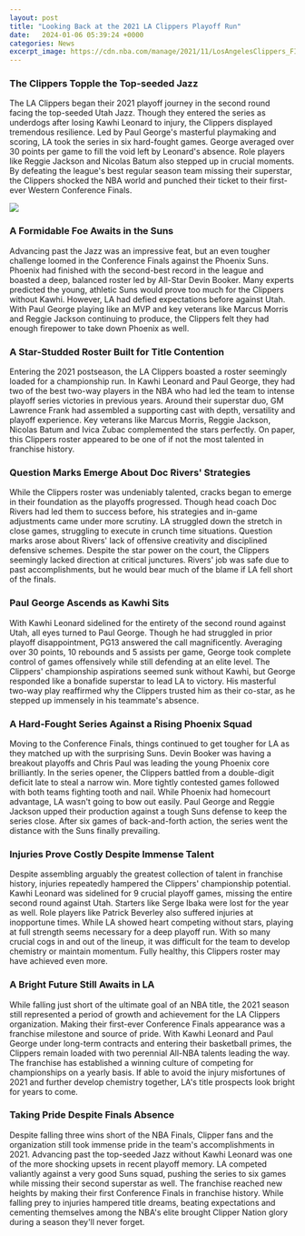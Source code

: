 ```yaml
---
layout: post
title: "Looking Back at the 2021 LA Clippers Playoff Run"
date:   2024-01-06 05:39:24 +0000
categories: News
excerpt_image: https://cdn.nba.com/manage/2021/11/LosAngelesClippers_FINAL-1.jpg
---
```

### The Clippers Topple the Top-seeded Jazz

The LA Clippers began their 2021 playoff journey in the second round facing the top-seeded Utah Jazz. Though they entered the series as underdogs after losing Kawhi Leonard to injury, the Clippers displayed tremendous resilience. Led by Paul George's masterful playmaking and scoring, LA took the series in six hard-fought games. George averaged over 30 points per game to fill the void left by Leonard's absence. Role players like Reggie Jackson and Nicolas Batum also stepped up in crucial moments. By defeating the league's best regular season team missing their superstar, the Clippers shocked the NBA world and punched their ticket to their first-ever Western Conference Finals.


![](https://cdn.nba.com/manage/2021/11/LosAngelesClippers_FINAL-1.jpg)
### A Formidable Foe Awaits in the Suns 

Advancing past the Jazz was an impressive feat, but an even tougher challenge loomed in the Conference Finals against the Phoenix Suns. Phoenix had finished with the second-best record in the league and boasted a deep, balanced roster led by All-Star Devin Booker. Many experts predicted the young, athletic Suns would prove too much for the Clippers without Kawhi. However, LA had defied expectations before against Utah. With Paul George playing like an MVP and key veterans like Marcus Morris and Reggie Jackson continuing to produce, the Clippers felt they had enough firepower to take down Phoenix as well.

### A Star-Studded Roster Built for Title Contention

Entering the 2021 postseason, the LA Clippers boasted a roster seemingly loaded for a championship run. In Kawhi Leonard and Paul George, they had two of the best two-way players in the NBA who had led the team to intense playoff series victories in previous years. Around their superstar duo, GM Lawrence Frank had assembled a supporting cast with depth, versatility and playoff experience. Key veterans like Marcus Morris, Reggie Jackson, Nicolas Batum and Ivica Zubac complemented the stars perfectly. On paper, this Clippers roster appeared to be one of if not the most talented in franchise history.

### Question Marks Emerge About Doc Rivers' Strategies

While the Clippers roster was undeniably talented, cracks began to emerge in their foundation as the playoffs progressed. Though head coach Doc Rivers had led them to success before, his strategies and in-game adjustments came under more scrutiny. LA struggled down the stretch in close games, struggling to execute in crunch time situations. Question marks arose about Rivers' lack of offensive creativity and disciplined defensive schemes. Despite the star power on the court, the Clippers seemingly lacked direction at critical junctures. Rivers' job was safe due to past accomplishments, but he would bear much of the blame if LA fell short of the finals.

### Paul George Ascends as Kawhi Sits

With Kawhi Leonard sidelined for the entirety of the second round against Utah, all eyes turned to Paul George. Though he had struggled in prior playoff disappointment, PG13 answered the call magnificently. Averaging over 30 points, 10 rebounds and 5 assists per game, George took complete control of games offensively while still defending at an elite level. The Clippers' championship aspirations seemed sunk without Kawhi, but George responded like a bonafide superstar to lead LA to victory. His masterful two-way play reaffirmed why the Clippers trusted him as their co-star, as he stepped up immensely in his teammate's absence.

### A Hard-Fought Series Against a Rising Phoenix Squad

Moving to the Conference Finals, things continued to get tougher for LA as they matched up with the surprising Suns. Devin Booker was having a breakout playoffs and Chris Paul was leading the young Phoenix core brilliantly. In the series opener, the Clippers battled from a double-digit deficit late to steal a narrow win. More tightly contested games followed with both teams fighting tooth and nail. While Phoenix had homecourt advantage, LA wasn't going to bow out easily. Paul George and Reggie Jackson upped their production against a tough Suns defense to keep the series close. After six games of back-and-forth action, the series went the distance with the Suns finally prevailing.

### Injuries Prove Costly Despite Immense Talent

Despite assembling arguably the greatest collection of talent in franchise history, injuries repeatedly hampered the Clippers' championship potential. Kawhi Leonard was sidelined for 9 crucial playoff games, missing the entire second round against Utah. Starters like Serge Ibaka were lost for the year as well. Role players like Patrick Beverley also suffered injuries at inopportune times. While LA showed heart competing without stars, playing at full strength seems necessary for a deep playoff run. With so many crucial cogs in and out of the lineup, it was difficult for the team to develop chemistry or maintain momentum. Fully healthy, this Clippers roster may have achieved even more.

### A Bright Future Still Awaits in LA

While falling just short of the ultimate goal of an NBA title, the 2021 season still represented a period of growth and achievement for the LA Clippers organization. Making their first-ever Conference Finals appearance was a franchise milestone and source of pride. With Kawhi Leonard and Paul George under long-term contracts and entering their basketball primes, the Clippers remain loaded with two perennial All-NBA talents leading the way. The franchise has established a winning culture of competing for championships on a yearly basis. If able to avoid the injury misfortunes of 2021 and further develop chemistry together, LA's title prospects look bright for years to come.

### Taking Pride Despite Finals Absence

Despite falling three wins short of the NBA Finals, Clipper fans and the organization still took immense pride in the team's accomplishments in 2021. Advancing past the top-seeded Jazz without Kawhi Leonard was one of the more shocking upsets in recent playoff memory. LA competed valiantly against a very good Suns squad, pushing the series to six games while missing their second superstar as well. The franchise reached new heights by making their first Conference Finals in franchise history. While falling prey to injuries hampered title dreams, beating expectations and cementing themselves among the NBA's elite brought Clipper Nation glory during a season they'll never forget.